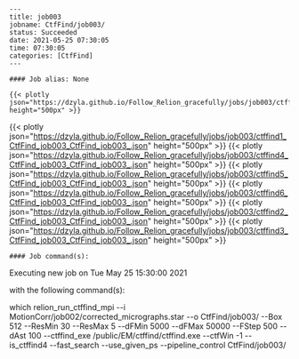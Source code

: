 
    ---
    title: job003
    jobname: CtfFind/job003/
    status: Succeeded
    date: 2021-05-25 07:30:05
    time: 07:30:05
    categories: [CtfFind]
    ---
    
    #### Job alias: None
    
    {{< plotly json="https://dzyla.github.io/Follow_Relion_gracefully/jobs/job003/ctffind_CtfFind_job003_CtfFind_job003_.json" height="500px" >}}
{{< plotly json="https://dzyla.github.io/Follow_Relion_gracefully/jobs/job003/ctffind1_CtfFind_job003_CtfFind_job003_.json" height="500px" >}}
{{< plotly json="https://dzyla.github.io/Follow_Relion_gracefully/jobs/job003/ctffind4_CtfFind_job003_CtfFind_job003_.json" height="500px" >}}
{{< plotly json="https://dzyla.github.io/Follow_Relion_gracefully/jobs/job003/ctffind5_CtfFind_job003_CtfFind_job003_.json" height="500px" >}}
{{< plotly json="https://dzyla.github.io/Follow_Relion_gracefully/jobs/job003/ctffind6_CtfFind_job003_CtfFind_job003_.json" height="500px" >}}
{{< plotly json="https://dzyla.github.io/Follow_Relion_gracefully/jobs/job003/ctffind2_CtfFind_job003_CtfFind_job003_.json" height="500px" >}}
{{< plotly json="https://dzyla.github.io/Follow_Relion_gracefully/jobs/job003/ctffind3_CtfFind_job003_CtfFind_job003_.json" height="500px" >}}
    
    #### Job command(s):
    
    
 
 Executing new job on Tue May 25 15:30:00 2021
 
 with the following command(s): 

which relion_run_ctffind_mpi --i MotionCorr/job002/corrected_micrographs.star --o CtfFind/job003/ --Box 512 --ResMin 30 --ResMax 5 --dFMin 5000 --dFMax 50000 --FStep 500 --dAst 100 --ctffind_exe /public/EM/ctffind/ctffind.exe --ctfWin -1 --is_ctffind4  --fast_search  --use_given_ps   --pipeline_control CtfFind/job003/
 
 

    
